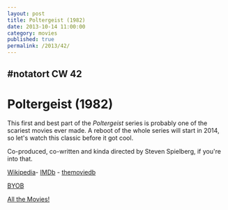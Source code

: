 ```yaml
---
layout: post
title: Poltergeist (1982)
date: 2013-10-14 11:00:00
category: movies
published: true
permalink: /2013/42/
---
```


## \#notatort CW 42
# Poltergeist \(1982\)

This first and best part of the *Poltergeist* series is probably one of the scariest movies ever made. A reboot of the whole series will start in 2014, so let's watch this classic before it got cool. 

Co-produced, co-written and kinda directed by Steven Spielberg, if you're into that. 

<a href="http://en.wikipedia.org/wiki/Poltergeist_(1982_film)">Wikipedia</a>- [IMDb](http://www.imdb.com/title/tt0084516/?ref_=fn_al_tt_1) - [themoviedb](http://www.themoviedb.org/movie/609-poltergeist)

<a href="http://en.wikipedia.org/wiki/BYOB_(beverage)">BYOB</a>

[All the Movies!](http://notatort.com/allthemovies/)

<!--include jquery & backstretch-->

<script type="text/javascript" src="https://ajax.googleapis.com/ajax/libs/jquery/1.7.2/jquery.min.js"></script>

<script type="text/javascript" src="http://notatort.com/jquery.backstretch.min.js"></script>

<script type="text/javascript">

$(function(){

     $(window).resize(function(){
     
         if($(this).width() >= 767){
         
             $.backstretch("http://notatort.com/bg42.jpg", {speed: 150});
             
         }
         
      })
      
      .resize();//trigger resize on page load
      
});

</script>